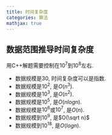```yaml
---
title: 时间复杂度
categories: 算法
mathjax: true
---
```


## 数据范围推导时间复杂度

用C++解题需要控制在$10^7$到$10^8$左右.


* 数据规模是30, 时间复杂度可以是指数.
* 数据规模是$10^2$, 是$O(n^3)$.
* 数据规模是$10^3$, 是$O(n^2)$.
* 数据规模是$10^5$, 是$O(nlogn)$.
* 数据规模是$10^6$或$10^7$, 是$O(n)$.
* 数据规模到$10^9$, 是$O(\sqrt n)$
* 数据规模到$10^{18}$, 是$O(logn)$.